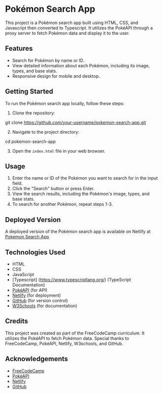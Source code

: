 # Pokémon Search App

This project is a Pokémon search app built using HTML, CSS, and Javascript then converted to Typescript. It utilizes the PokéAPI through a proxy server to fetch Pokémon data and display it to the user.

## Features

- Search for Pokémon by name or ID.
- View detailed information about each Pokémon, including its image, types, and base stats.
- Responsive design for mobile and desktop.

## Getting Started

To run the Pokémon search app locally, follow these steps:

1. Clone the repository:

  git clone https://github.com/your-username/pokemon-search-app.git


2. Navigate to the project directory:

cd pokemon-search-app


3. Open the `index.html` file in your web browser.

## Usage

1. Enter the name or ID of the Pokémon you want to search for in the input field.
2. Click the "Search" button or press Enter.
3. View the search results, including the Pokémon's image, types, and base stats.
4. To search for another Pokémon, repeat steps 1-3.

## Deployed Version

A deployed version of the Pokémon search app is available on Netlify at [Pokemon Search App](https://pokesearchapp.netlify.app/)

## Technologies Used

- HTML
- CSS
- JavaScript
- [Typescript] (https://www.typescriptlang.org/) (TypeScript Documentation) 
- [PokéAPI](https://pokeapi.co/) (for API)
- [Netlify](https://www.netlify.com/) (for deployment)
- [GitHub](https://github.com/) (for version control)
- [W3Schools](https://www.w3schools.com/) (for documentation)

## Credits

This project was created as part of the FreeCodeCamp curriculum. It utilizes the PokéAPI to fetch Pokémon data. Special thanks to FreeCodeCamp, PokéAPI, Netlify, W3schools, and GitHub.

## Acknowledgements

- [FreeCodeCamp](https://www.freecodecamp.org/)
- [PokéAPI](https://pokeapi.co/)
- [Netlify](https://www.netlify.com/)
- [GitHub](https://github.com/)



